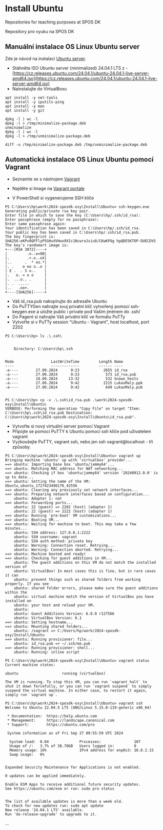 # Install Ubuntu
Repositories for teaching purposes at SPOS DK

Repository pro vyuku na SPOS DK

## Manuální instalace OS Linux Ubuntu server

Zde je návod na instalaci [Ubuntu server](https://ubuntu.com/tutorials/install-ubuntu-server#1-overview).

- Stáhněte ISO Ubuntu server (minimalized) 24.04.1 LTS z - [https://cz.releases.ubuntu.com/24.04.1/ubuntu-24.04.1-live-server-amd64.iso](https://cz.releases.ubuntu.com/24.04.1/ubuntu-24.04.1-live-server-amd64.iso)
- Nainstalujte do VirtualBoxu

```console
apt install -y net-tools
apt install -y iputils-ping
apt install -y man
apt install -y git

dpkg -l | wc -l
dpkg -l > /tmp/minimalize-package.deb
unminimalize
dpkg -l | wc -l
dpkg -l > /tmp/unminimalize-package.deb

diff -u /tmp/minimalize-package.deb /tmp/unminimalize-package.deb
```
## Automatická instalace OS Linux Ubuntu pomocí Vagrant

- Seznamte se s nástrojem [Vagrant](https://www.vagrantup.com)
- Najděte si Image na [Vagrant portale](https://portal.cloud.hashicorp.com/vagrant/discover)

- V PowerShell si vygenerujeme SSH klíče

```console
PS C:\Users\hp\work\2024-sposdk-osy\Install\Ubuntu> ssh-keygen.exe
Generating public/private rsa key pair.
Enter file in which to save the key (C:\Users\hp/.ssh/id_rsa):
Enter passphrase (empty for no passphrase):
Enter same passphrase again:
Your identification has been saved in C:\Users\hp/.ssh/id_rsa.
Your public key has been saved in C:\Users\hp/.ssh/id_rsa.pub.
The key fingerprint is:
SHA256:eKPv0QFFlyP5GHsdVHwx9XIc1NcwroJsiu8/CKwKFOg hp@DESKTOP-DUECDVS
The key's randomart image is:
+---[RSA 3072]----+
|         .o..o=OB|
|.        .+.o..oX|
|..      .  * oo.*|
|. .    o oo o..o |
| E .  . S o..    |
|.   o. = o o     |
|.  ...o.. .      |
|. .  .....       |
|..   .oo+.       |
+----[SHA256]-----+
```

- Váš id_rsa.pub nakopírujte do adresáře Ubuntu
- Do PuTTYGen nahrajte svuj privatni klíč vytvořený pomocí ssh-keygen.exe a uložte public i private pod Vaším jménem do .ssh/
- Do Pagent si nahrajte Váš privátní klíč ve formátu PuTTy
- Vytvořte si v PuTTy session "Ubuntu - Vagrant", host localhost, port 2202

```console
PS C:\Users\hp> ls .\.ssh\


    Directory: C:\Users\hp\.ssh


Mode                 LastWriteTime         Length Name
----                 -------------         ------ ----
-a----        27.09.2024      9:23           2655 id_rsa
-a----        27.09.2024      9:23            573 id_rsa.pub
-a----        18.09.2024     13:32            532 known_hosts
-a----        27.09.2024      9:42           2215 LukasMaly.ppk
-a----        27.09.2024      9:42            649 LukasMaly.pub


PS C:\Users\hp> cp -v .\.ssh\id_rsa.pub .\work\2024-sposdk-osy\Install\Ubuntu\
VERBOSE: Performing the operation "Copy File" on target "Item: C:\Users\hp\.ssh\id_rsa.pub Destination:
C:\Users\hp\work\2024-sposdk-osy\Install\Ubuntu\id_rsa.pub".
```

- Vytvořte si nový virtuální server pomocí Vagrant
- Připojte se pomocí PuTTY k Ubuntu pomocí ssh klíče pod uživatelem vagrant
- Vyzkoušejte PuTTY, vagrant ssh, nebo jen ssh vagrant@localhost - tři způsoby.

```console
PS C:\Users\hp\work\2024-sposdk-osy\Install\Ubuntu> vagrant up
Bringing machine 'ubuntu' up with 'virtualbox' provider...
==> ubuntu: Importing base box 'ubuntu/jammy64'...
==> ubuntu: Matching MAC address for NAT networking...
==> ubuntu: Checking if box 'ubuntu/jammy64' version '20240912.0.0' is up to date...
==> ubuntu: Setting the name of the VM: Ubuntu_ubuntu_1727423496176_42556
==> ubuntu: Clearing any previously set network interfaces...
==> ubuntu: Preparing network interfaces based on configuration...
    ubuntu: Adapter 1: nat
==> ubuntu: Forwarding ports...
    ubuntu: 22 (guest) => 2202 (host) (adapter 1)
    ubuntu: 22 (guest) => 2222 (host) (adapter 1)
==> ubuntu: Running 'pre-boot' VM customizations...
==> ubuntu: Booting VM...
==> ubuntu: Waiting for machine to boot. This may take a few minutes...
    ubuntu: SSH address: 127.0.0.1:2222
    ubuntu: SSH username: vagrant
    ubuntu: SSH auth method: private key
    ubuntu: Warning: Connection reset. Retrying...
    ubuntu: Warning: Connection aborted. Retrying...
==> ubuntu: Machine booted and ready!
==> ubuntu: Checking for guest additions in VM...
    ubuntu: The guest additions on this VM do not match the installed version of
    ubuntu: VirtualBox! In most cases this is fine, but in rare cases it can
    ubuntu: prevent things such as shared folders from working properly. If you see
    ubuntu: shared folder errors, please make sure the guest additions within the
    ubuntu: virtual machine match the version of VirtualBox you have installed on
    ubuntu: your host and reload your VM.
    ubuntu:
    ubuntu: Guest Additions Version: 6.0.0 r127566
    ubuntu: VirtualBox Version: 6.1
==> ubuntu: Setting hostname...
==> ubuntu: Mounting shared folders...
    ubuntu: /vagrant => C:/Users/hp/work/2024-sposdk-osy/Install/Ubuntu
==> ubuntu: Running provisioner: file...
    ubuntu: id_rsa.pub => ~/.ssh/me.pub
==> ubuntu: Running provisioner: shell...
    ubuntu: Running: inline script

PS C:\Users\hp\work\2024-sposdk-osy\Install\Ubuntu> vagrant status
Current machine states:

ubuntu                    running (virtualbox)

The VM is running. To stop this VM, you can run `vagrant halt` to
shut it down forcefully, or you can run `vagrant suspend` to simply
suspend the virtual machine. In either case, to restart it again,
simply run `vagrant up`.

PS C:\Users\hp\work\2024-sposdk-osy\Install\Ubuntu> vagrant ssh
Welcome to Ubuntu 22.04.5 LTS (GNU/Linux 5.15.0-119-generic x86_64)

 * Documentation:  https://help.ubuntu.com
 * Management:     https://landscape.canonical.com
 * Support:        https://ubuntu.com/pro

 System information as of Fri Sep 27 09:55:59 UTC 2024

  System load:  0.04              Processes:               107
  Usage of /:   3.7% of 38.70GB   Users logged in:         0
  Memory usage: 10%               IPv4 address for enp0s3: 10.0.2.15
  Swap usage:   0%


Expanded Security Maintenance for Applications is not enabled.

0 updates can be applied immediately.

Enable ESM Apps to receive additional future security updates.
See https://ubuntu.com/esm or run: sudo pro status


The list of available updates is more than a week old.
To check for new updates run: sudo apt update
New release '24.04.1 LTS' available.
Run 'do-release-upgrade' to upgrade to it.
```

...